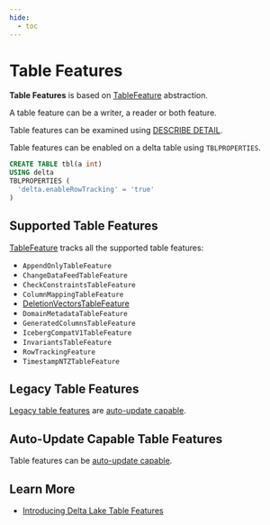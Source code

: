 ```yaml
---
hide:
  - toc
---
```


# Table Features

**Table Features** is based on [TableFeature](TableFeature.md) abstraction.

A table feature can be a writer, a reader or both feature.

Table features can be examined using [DESCRIBE DETAIL](../commands/describe-detail/index.md).

Table features can be enabled on a delta table using `TBLPROPERTIES`.

```sql
CREATE TABLE tbl(a int)
USING delta
TBLPROPERTIES (
  'delta.enableRowTracking' = 'true'
)
```

## Supported Table Features

[TableFeature](TableFeature.md#allSupportedFeaturesMap) tracks all the supported table features:

* `AppendOnlyTableFeature`
* `ChangeDataFeedTableFeature`
* `CheckConstraintsTableFeature`
* `ColumnMappingTableFeature`
* [DeletionVectorsTableFeature](DeletionVectorsTableFeature.md)
* `DomainMetadataTableFeature`
* `GeneratedColumnsTableFeature`
* `IcebergCompatV1TableFeature`
* `InvariantsTableFeature`
* `RowTrackingFeature`
* `TimestampNTZTableFeature`

## Legacy Table Features

[Legacy table features](TableFeature.md#isLegacyFeature) are [auto-update capable](FeatureAutomaticallyEnabledByMetadata.md#automaticallyUpdateProtocolOfExistingTables).

## Auto-Update Capable Table Features

Table features can be [auto-update capable](FeatureAutomaticallyEnabledByMetadata.md#automaticallyUpdateProtocolOfExistingTables).

## Learn More

* [Introducing Delta Lake Table Features](https://delta.io/blog/2023-07-27-delta-lake-table-features/)
